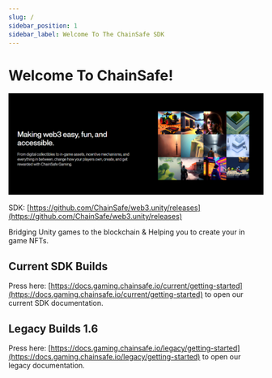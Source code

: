 ```yaml
---
slug: /
sidebar_position: 1
sidebar_label: Welcome To The ChainSafe SDK
---
```


# Welcome To ChainSafe!

![](v2/v2Assets/IntroImageChainsafe.png)

SDK: [https://github.com/ChainSafe/web3.unity/releases](https://github.com/ChainSafe/web3.unity/releases)

Bridging Unity games to the blockchain & Helping you to create your in game NFTs.

## Current SDK Builds

Press here: [https://docs.gaming.chainsafe.io/current/getting-started](https://docs.gaming.chainsafe.io/current/getting-started) to open our current SDK documentation.

## Legacy Builds 1.6

Press here: [https://docs.gaming.chainsafe.io/legacy/getting-started](https://docs.gaming.chainsafe.io/legacy/getting-started) to open our legacy documentation.